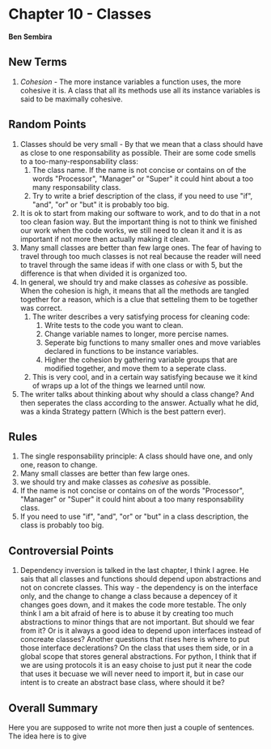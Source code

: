 # Chapter 10 - Classes
**Ben Sembira**

## New Terms
1. _Cohesion_ - The more instance variables a function uses, the more cohesive it is. A class that all its methods use all its instance variables is said to be maximally cohesive.

## Random Points
1. Classes should be very small - By that we mean that a class should have as close to one responsability as possible. Their are some code smells to a too-many-responsability class:
    1. The class name. If the name is not concise or contains on of the words "Processor", "Manager" or "Super" it could hint about a too many responsability class.
    1. Try to write a brief description of the class, if you need to use "if", "and", "or" or "but" it is probably too big.
1. It is ok to start from making our software to work, and to do that in a not too clean fasion way. But the important thing is not to think we finished our work when the code works, we still need to clean it and it is as important if not more then actually making it clean.
1. Many small classes are better than few large ones. The fear of having to travel through too much classes is not real because the reader will need to travel through the same ideas if with one class or with 5, but the difference is that when divided it is organized too.
1. In general, we should try and make classes as _cohesive_ as possible. When the cohesion is high, it means that all the methods are tangled together for a reason, which is a clue that setteling them to be together was correct.
    1. The writer describes a very satisfying process for cleaning code:
        1. Write tests to the code you want to clean.
        1. Change variable names to longer, more percise names.
        1. Seperate big functions to many smaller ones and move variables declared in functions to be instance variables.
        1. Higher the cohesion by gathering variable groups that are modified together, and move them to a seperate class.
    1. This is very cool, and in a certain way satisfying because we it kind of wraps up a lot of the things we learned until now.
1. The writer talks about thinking about why should a class change? And then seperates the class according to the answer. Actually what he did, was a kinda Strategy pattern (Which is the best pattern ever).

## Rules
1. The single responsability principle: A class should have one, and only one, reason to change.
1. Many small classes are better than few large ones.
1. we should try and make classes as _cohesive_ as possible.
1. If the name is not concise or contains on of the words "Processor", "Manager" or "Super" it could hint about a too many responsability class.
1. If you need to use "if", "and", "or" or "but" in a class description, the class is probably too big.

## Controversial Points
1. Dependency inversion is talked in the last chapter, I think I agree. He sais that all classes and functions should depend upon abstractions and not on concrete classes. This way - the dependency is on the interface only, and the change to change a class because a depencey of it changes goes down, and it makes the code more testable. The only think I am a bit afraid of here is to abuse it by creating too much abstractions to minor things that are not important. But should we fear from it? Or is it always a good idea to depend upon interfaces instead of concreate classes? Another questions that rises here is where to put those interface declerations? On the class that uses them side, or in a global scope that stores general abstractions. For python, I think that if we are using protocols it is an easy choise to just put it near the code that uses it becuase we will never need to import it, but in case our intent is to create an abstract base class, where should it be?

## Overall Summary
Here you are supposed to write not more then just a couple of sentences. The idea here is to give 
